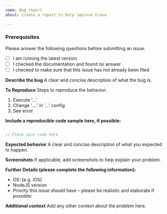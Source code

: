 ```yaml
---
name: Bug report
about: Create a report to help improve Crana

---
```


### Prerequisites

Please answer the following questions before submitting an issue. 

- [ ] I am running the latest version
- [ ] I checked the documentation and found no answer
- [ ] I checked to make sure that this issue has not already been filed

**Describe the bug**
A clear and concise description of what the bug is.

**To Reproduce**
Steps to reproduce the behavior:

1. Execute  '...'
2. Change '....' in '...' config
3. See error

**Include a reproducible code sample here, if possible:**
```js

// Place your code here

```

**Expected behavior**
A clear and concise description of what you expected to happen.

**Screenshots**
If applicable, add screenshots to help explain your problem.

**Further Details (please complete the following information):**
 - OS: [e.g. iOS]
 - NodeJS version
 - Priority this issue should have – please be realistic and elaborate if possible:

**Additional context**
Add any other context about the problem here.
